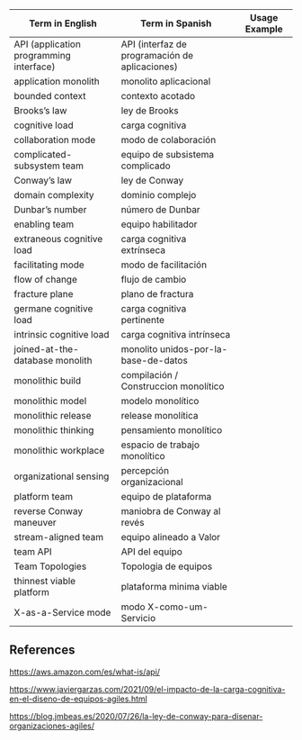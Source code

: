 | Term in English | Term in Spanish | Usage Example |
| --------------- | --------------- | ------------- |
| API (application programming interface) | API (interfaz de programación de aplicaciones) |
| application monolith | monolito aplicacional |
| bounded context | contexto acotado|
| Brooks’s law | ley de Brooks |
| cognitive load | carga cognitiva |
| collaboration mode | modo de colaboración |
| complicated-subsystem team | equipo de subsistema complicado |
| Conway’s law | ley de Conway |
| domain complexity | dominio complejo |
| Dunbar’s number | número de Dunbar |
| enabling team | equipo habilitador |
| extraneous cognitive load | carga cognitiva extrínseca |
| facilitating mode | modo de facilitación |
| flow of change | flujo de cambio |
| fracture plane | plano de fractura |
| germane cognitive load | carga cognitiva pertinente |
| intrinsic cognitive load | carga cognitiva intrínseca |
| joined-at-the-database monolith | monolito unidos-por-la-base-de-datos |
| monolithic build | compilación / Construccion monolítico |
| monolithic model | modelo monolítico |
| monolithic release | release monolítica |
| monolithic thinking | pensamiento monolítico |
| monolithic workplace | espacio de trabajo monolítico |
| organizational sensing | percepción organizacional |
| platform team | equipo de plataforma |
| reverse Conway maneuver | maniobra de Conway al revés |
| stream-aligned team | equipo alineado a Valor |
| team API | API del equipo |
| Team Topologies | Topologia de equipos |
| thinnest viable platform | plataforma minima viable |
| X-as-a-Service mode | modo X-como-um-Servicio |

## References
https://aws.amazon.com/es/what-is/api/

https://www.javiergarzas.com/2021/09/el-impacto-de-la-carga-cognitiva-en-el-diseno-de-equipos-agiles.html

https://blog.jmbeas.es/2020/07/26/la-ley-de-conway-para-disenar-organizaciones-agiles/
